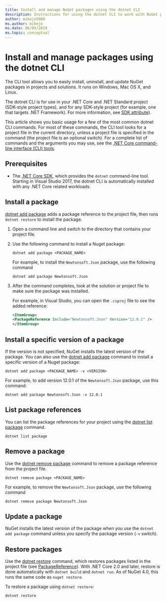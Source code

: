 ```yaml
---
title: Install and manage NuGet packages using the dotnet CLI
description: Instructions for using the dotnet CLI to work with NuGet packages.
author: mikejo5000
ms.author: mikejo
ms.date: 06/03/2019
ms.topic: conceptual
---
```


# Install and manage packages using the dotnet CLI

The CLI tool allows you to easily install, uninstall, and update NuGet packages in projects and solutions. It runs on Windows, Mac OS X, and Linux.

The dotnet CLI is for use in your .NET Core and .NET Standard project (SDK-style project types), and for any SDK-style project (for example, one that targets .NET Framework). For more information, see [SDK attribute](/dotnet/core/tools/csproj#additions)).

This article shows you basic usage for a few of the most common dotnet CLI commands. For most of these commands, the CLI tool looks for a project file in the current directory, unless a project file is specified in the command (the project file is an optional switch). For a complete list of commands and the arguments you may use, see the [.NET Core command-line interface (CLI) tools](../tools/dotnet-commands.md).

## Prerequisites

- The [.NET Core SDK](https://www.microsoft.com/net/download/), which provides the `dotnet` command-line tool. Starting in Visual Studio 2017, the dotnet CLI is automatically installed with any .NET Core related workloads.

## Install a package

[dotnet add package](/dotnet/core/tools/dotnet-add-package?tabs=netcore2x) adds a package reference to the project file, then runs `dotnet restore` to install the package.

1. Open a command line and switch to the directory that contains your project file.

2. Use the following command to install a Nuget package:

    ```cli
    dotnet add package <PACKAGE_NAME>
    ```

    For example, to install the `Newtonsoft.Json` package, use the following command

    ```cli
    dotnet add package Newtonsoft.Json
    ```

3. After the command completes, look at the solution or project file to make sure the package was installed.

   For example, in Visual Studio, you can open the `.csproj` file to see the added reference:

    ```xml
   <ItemGroup>
    <PackageReference Include="Newtonsoft.Json" Version="12.0.1" />
   </ItemGroup>
    ```

## Install a specific version of a package

If the version is not specified, NuGet installs the latest version of the package. You can also use the [dotnet add package](/dotnet/core/tools/dotnet-add-package?tabs=netcore2x) command to install a specific version of a Nuget package:

```cli
dotnet add package <PACKAGE_NAME> -v <VERSION>
```

For example, to add version 12.0.1 of the `Newtonsoft.Json` package, use this command:

```cli
dotnet add package Newtonsoft.Json -v 12.0.1
```

## List package references

You can list the package references for your project using the [dotnet list package](/dotnet/core/tools/dotnet-list-package?tabs=netcore2x) command.

```cli
dotnet list package
```

## Remove a package

Use the [dotnet remove package](/dotnet/core/tools/dotnet-remove-package?tabs=netcore2x) command to remove a package reference from the project file.

```cli
dotnet remove package <PACKAGE_NAME>
```

For example, to remove the `Newtonsoft.Json` package, use the following command

```cli
dotnet remove package Newtonsoft.Json
```

## Update a package

NuGet installs the latest version of the package when you use the `dotnet add package` command unless you specify the package version (`-v` switch).

## Restore packages

Use the [dotnet restore](/dotnet/core/tools/dotnet-restore?tabs=netcore2x) command, which restores packages listed in the project file (see [PackageReference](../consume-packages/package-references-in-project-files.md)). With .NET Core 2.0 and later, restore is done automatically with `dotnet build` and `dotnet run`. As of NuGet 4.0, this runs the same code as `nuget restore`.

To restore a package using `dotnet restore`:

```cli
dotnet restore 
```
